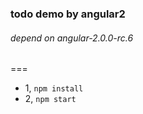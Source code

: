 ### todo demo by angular2
###### depend on angular-2.0.0-rc.6

===

* 1, `npm install`
* 2, `npm start`
